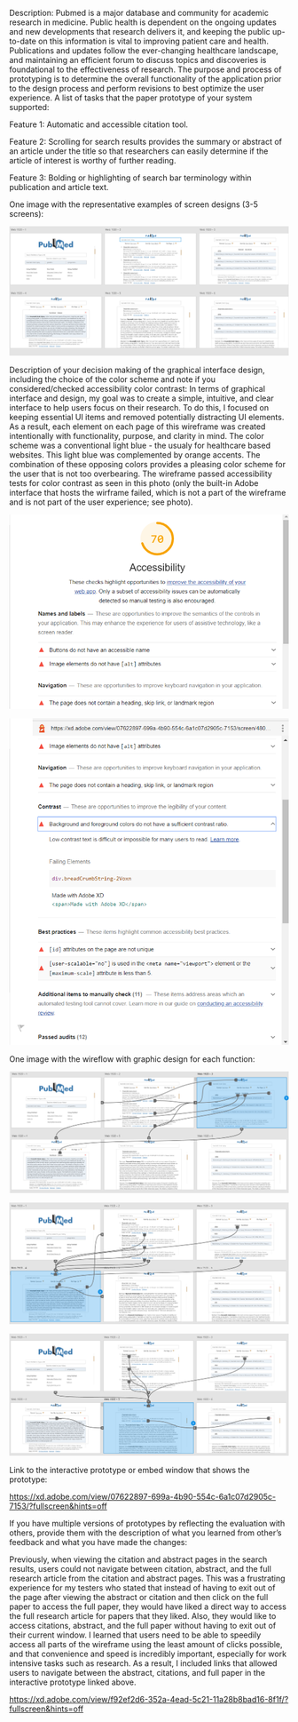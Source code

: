 Description: Pubmed is a major database and community for academic research in medicine. Public health is dependent on the ongoing updates and new developments that research delivers it, and keeping the public up-to-date on this information is vital to improving patient care and health. Publications and updates follow the ever-changing healthcare landscape, and maintaining an efficient forum to discuss topics and discoveries is foundational to the effectiveness of research. The purpose and process of prototyping is to determine the overall functionality of the application prior to the design process and perform revisions to best optimize the user experience. A list of tasks that the paper prototype of your system supported:

Feature 1: Automatic and accessible citation tool.

Feature 2: Scrolling for search results provides the summary or abstract of an article under the title so that researchers can easily determine if the article of interest is worthy of further reading.

Feature 3: Bolding or highlighting of search bar terminology within publication and article text.

One image with the representative examples of screen designs (3-5 screens):

![One image with the representative examples of screen designs (3-5 screens)](https://github.com/BetterThanDiego/dh150/blob/master/assignment09/Screenshot_9.png)

Description of your decision making of the graphical interface design, including the choice of the color scheme and note if you considered/checked accessibility color contrast: In terms of graphical interface and design, my goal was to create a simple, intuitive, and clear interface to help users focus on their research. To do this, I focused on keeping essential UI items and removed potentially distracting UI elements. As a result, each element on each page of this wireframe was created intentionally with functionality, purpose, and clarity in mind. The color scheme was a conventional light blue - the usualy for healthcare based websites. This light blue was complemented by orange accents. The combination of these opposing colors provides a pleasing color scheme for the user that is not too overbearing. The wireframe passed accessibility tests for color contrast as seen in this photo (only the built-in Adobe interface that hosts the wirframe failed, which is not a part of the wireframe and is not part of the user experience; see photo).

![One image with the representative examples of screen designs (3-5 screens)](https://github.com/BetterThanDiego/dh150/blob/master/assignment09/Screenshot_7.png)

![One image with the representative examples of screen designs (3-5 screens)](https://github.com/BetterThanDiego/dh150/blob/master/assignment09/Screenshot_8.png)

One image with the wireflow with graphic design for each function:

![One image with the representative examples of screen designs (3-5 screens)](https://github.com/BetterThanDiego/dh150/blob/master/assignment09/Screenshot_11.png)

![One image with the representative examples of screen designs (3-5 screens)](https://github.com/BetterThanDiego/dh150/blob/master/assignment09/Screenshot_12.png)

![One image with the representative examples of screen designs (3-5 screens)](https://github.com/BetterThanDiego/dh150/blob/master/assignment09/Screenshot_13.png)

Link to the interactive prototype or embed window that shows the prototype:

https://xd.adobe.com/view/07622897-699a-4b90-554c-6a1c07d2905c-7153/?fullscreen&hints=off

If you have multiple versions of prototypes by reflecting the evaluation with others, provide them with the description of what you learned from other’s feedback and what you have made the changes:

Previously, when viewing the citation and abstract pages in the search results, users could not navigate between citation, abstract, and the full research article from the citation and abstract pages. This was a frustrating experience for my testers who stated that instead of having to exit out of the page after viewing the abstract or citation and then click on the full paper to access the full paper, they would have liked a direct way to access the full research article for papers that they liked. Also, they would like to access citations, abstract, and the full paper without having to exit out of their current window. I learned that users need to be able to speedily access all parts of the wireframe using the least amount of clicks possible, and that convenience and speed is incredibly important, especially for work intensive tasks such as research. As a result, I included links that allowed users to navigate between the abstract, citations, and full paper in the interactive prototype linked above.

https://xd.adobe.com/view/f92ef2d6-352a-4ead-5c21-11a28b8bad16-8f1f/?fullscreen&hints=off

